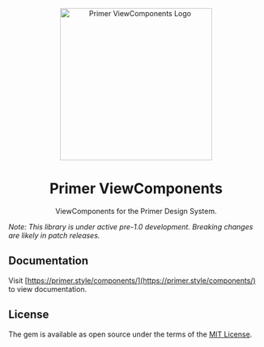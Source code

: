 <p align="center">
  <img width="300px" alt="Primer ViewComponents Logo" src="/static/assets/view-components.svg">
</p>

<h1 align="center">Primer ViewComponents</h1>

<p align="center">ViewComponents for the Primer Design System.</p>

_Note: This library is under active pre-1.0 development. Breaking changes are likely in patch releases._

## Documentation

Visit [https://primer.style/components/](https://primer.style/components/) to view documentation.

## License

The gem is available as open source under the terms of the [MIT License](https://opensource.org/licenses/MIT).
